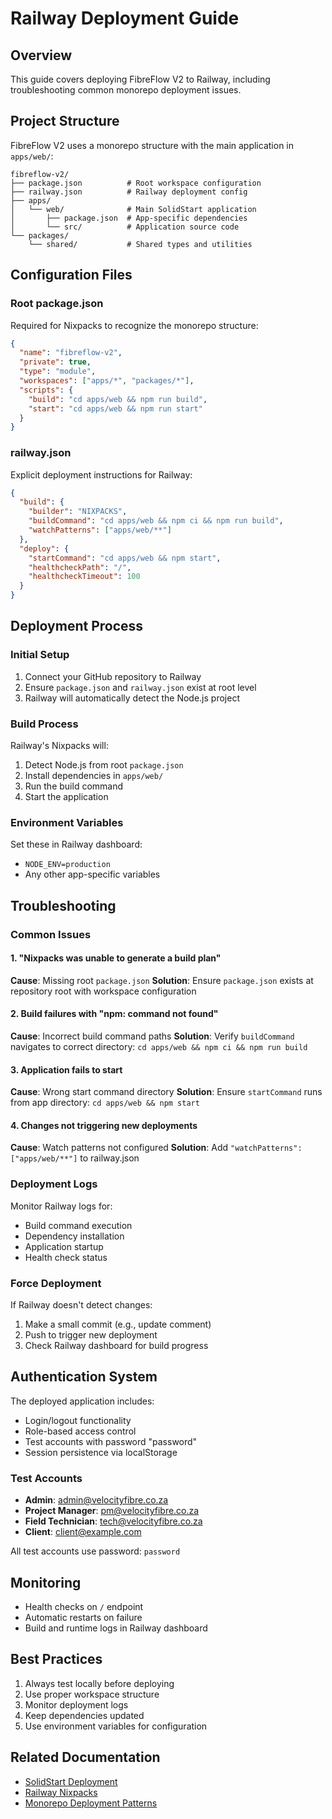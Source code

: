 # Railway Deployment Guide

## Overview
This guide covers deploying FibreFlow V2 to Railway, including troubleshooting common monorepo deployment issues.

## Project Structure
FibreFlow V2 uses a monorepo structure with the main application in `apps/web/`:

```
fibreflow-v2/
├── package.json          # Root workspace configuration
├── railway.json          # Railway deployment config
├── apps/
│   └── web/              # Main SolidStart application
│       ├── package.json  # App-specific dependencies
│       └── src/          # Application source code
└── packages/
    └── shared/           # Shared types and utilities
```

## Configuration Files

### Root package.json
Required for Nixpacks to recognize the monorepo structure:

```json
{
  "name": "fibreflow-v2",
  "private": true,
  "type": "module",
  "workspaces": ["apps/*", "packages/*"],
  "scripts": {
    "build": "cd apps/web && npm run build",
    "start": "cd apps/web && npm run start"
  }
}
```

### railway.json
Explicit deployment instructions for Railway:

```json
{
  "build": {
    "builder": "NIXPACKS",
    "buildCommand": "cd apps/web && npm ci && npm run build",
    "watchPatterns": ["apps/web/**"]
  },
  "deploy": {
    "startCommand": "cd apps/web && npm start",
    "healthcheckPath": "/",
    "healthcheckTimeout": 100
  }
}
```

## Deployment Process

### Initial Setup
1. Connect your GitHub repository to Railway
2. Ensure `package.json` and `railway.json` exist at root level
3. Railway will automatically detect the Node.js project

### Build Process
Railway's Nixpacks will:
1. Detect Node.js from root `package.json`
2. Install dependencies in `apps/web/`
3. Run the build command
4. Start the application

### Environment Variables
Set these in Railway dashboard:
- `NODE_ENV=production`
- Any other app-specific variables

## Troubleshooting

### Common Issues

#### 1. "Nixpacks was unable to generate a build plan"
**Cause**: Missing root `package.json`
**Solution**: Ensure `package.json` exists at repository root with workspace configuration

#### 2. Build failures with "npm: command not found"
**Cause**: Incorrect build command paths
**Solution**: Verify `buildCommand` navigates to correct directory: `cd apps/web && npm ci && npm run build`

#### 3. Application fails to start
**Cause**: Wrong start command directory
**Solution**: Ensure `startCommand` runs from app directory: `cd apps/web && npm start`

#### 4. Changes not triggering new deployments
**Cause**: Watch patterns not configured
**Solution**: Add `"watchPatterns": ["apps/web/**"]` to railway.json

### Deployment Logs
Monitor Railway logs for:
- Build command execution
- Dependency installation
- Application startup
- Health check status

### Force Deployment
If Railway doesn't detect changes:
1. Make a small commit (e.g., update comment)
2. Push to trigger new deployment
3. Check Railway dashboard for build progress

## Authentication System
The deployed application includes:
- Login/logout functionality
- Role-based access control
- Test accounts with password "password"
- Session persistence via localStorage

### Test Accounts
- **Admin**: admin@velocityfibre.co.za
- **Project Manager**: pm@velocityfibre.co.za  
- **Field Technician**: tech@velocityfibre.co.za
- **Client**: client@example.com

All test accounts use password: `password`

## Monitoring
- Health checks on `/` endpoint
- Automatic restarts on failure
- Build and runtime logs in Railway dashboard

## Best Practices
1. Always test locally before deploying
2. Use proper workspace structure
3. Monitor deployment logs
4. Keep dependencies updated
5. Use environment variables for configuration

## Related Documentation
- [SolidStart Deployment](https://start.solidjs.com/getting-started/deployment)
- [Railway Nixpacks](https://docs.railway.app/deploy/builds)
- [Monorepo Deployment Patterns](https://docs.railway.app/deploy/monorepo)